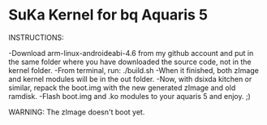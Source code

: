 SuKa Kernel    for bq Aquaris 5
===============================

INSTRUCTIONS:

-Download arm-linux-androideabi-4.6 from my github account and put in the same folder where you have downloaded the source code, not in the kernel folder.
-From terminal, run: ./build.sh
-When it finished, both zImage and kernel modules will be in the out folder.
-Now, with dsixda kitchen or similar, repack the boot.img with the new generated zImage and old ramdisk.
-Flash boot.img and .ko modules to your aquaris 5 and enjoy. ;)

WARNING: The zImage doesn't boot yet.
